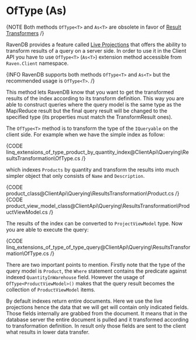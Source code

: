 ﻿# OfType (As)

{NOTE Both methods `OfType<T>` and `As<T>` are obsolete in favor of [Result Transformers](result-transformers) /}

RavenDB provides a feature called [Live Projections](../static-indexes/live-projections) that offers the ability to transform results of a query on a server side. 
In order to use it in the Client API you have to use `OfType<T>` (`As<T>`) extension method accessible from `Raven.Client` namespace.

{INFO RavenDB supports both methods `OfType<T>` and `As<T>` but the recommended usage is `OfType<T>`. /}

This method lets RavenDB know that you want to get the transformed results of the index according to its transform definition.
This way you are able to construct queries where the query model is the same type as the Map/Reduce result but the final query result will be changed to the specified type (its properties must match the TransformResult ones).

The `OfType<T>` method is to transform the type of the `IQueryable` on the client side. For example when we have the simple index as follow:

{CODE linq_extensions_of_type_product_by_quantity_index@ClientApi\Querying\ResultsTransformation\OfType.cs /}

which indexes `Products` by quantity and transform the results into much simpler object that only consists of `Name` and `Description`.

{CODE product_class@ClientApi\Querying\ResultsTransformation\Product.cs /}
{CODE product_view_model_class@ClientApi\Querying\ResultsTransformation\ProductViewModel.cs /}

The results of the index can be converted to `ProjectViewModel` type. Now you are able to execute the query:

{CODE linq_extensions_of_type_of_type_query@ClientApi\Querying\ResultsTransformation\OfType.cs /}

There are two important points to mention. Firstly note that the type of the query model is `Product`, the `Where` statement contains the predicate against indexed `QuantityInWarehouse` field. However the usage of `OfType<ProductViewModel>()` makes that the query result becomes the collection of `ProductViewModel` items.

By default indexes return entire documents. Here we use the live projections hence the data that we will get will contain only indicated fields. 
Those fields internally are grabbed from the document. It means that in the database server the entire document is pulled and it transformed according to transformation definition. In result only those fields are sent to the client what results in lower data transfer.
